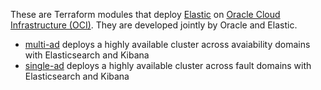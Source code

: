 These are Terraform modules that deploy [Elastic](https://www.elastic.co/products/) on [Oracle Cloud Infrastructure (OCI)](https://cloud.oracle.com/en_US/cloud-infrastructure). They are developed jointly by Oracle and Elastic.

* [multi-ad](multi-ad) deploys a highly available cluster across avaiability domains with Elasticsearch and Kibana
* [single-ad](single-ad) deploys a highly available cluster across fault domains with Elasticsearch and Kibana